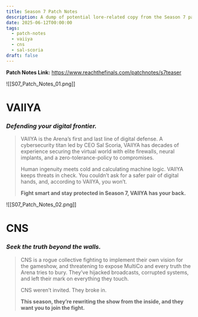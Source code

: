 ```yaml
---
title: Season 7 Patch Notes
description: A dump of potential lore-related copy from the Season 7 patch notes.
date: 2025-06-12T00:00:00
tags:
  - patch-notes
  - vaiiya
  - cns
  - sal-scoria
draft: false
---
```

**Patch Notes Link:** https://www.reachthefinals.com/patchnotes/s7teaser

![[S07_Patch_Notes_01.png]]

# VAIIYA  
### _Defending your digital frontier._

>VAIIYA is the Arena’s first and last line of digital defense. A cybersecurity titan led by CEO Sal Scoria, VAIIYA has decades of experience securing the virtual world with elite firewalls, neural implants, and a zero-tolerance-policy to compromises.
>
>Human ingenuity meets cold and calculating machine logic. VAIIYA keeps threats in check. You couldn’t ask for a safer pair of digital hands, and, according to VAIIYA, you won’t.
>
>**Fight smart and stay protected in Season 7, VAIIYA has your back.**

![[S07_Patch_Notes_02.png]]

# CNS
### _Seek the truth beyond the walls._

>CNS is a rogue collective fighting to implement their own vision for the gameshow, and threatening to expose MultiCo and every truth the Arena tries to bury. They’ve hijacked broadcasts, corrupted systems, and left their mark on everything they touch.
>
>CNS weren’t invited. They broke in. 
>
>**This season, they’re rewriting the show from the inside, and they want you to join the fight.**